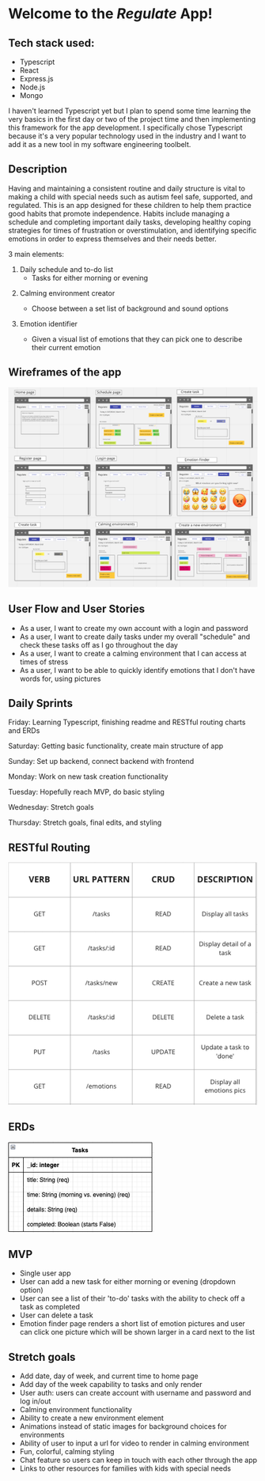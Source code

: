 # Welcome to the *Regulate* App!

## Tech stack used:
* Typescript
* React
* Express.js
* Node.js
* Mongo

I haven't learned Typescript yet but I plan to spend some time learning the very basics in the first day or two of the project time and then implementing this framework for the app development. I specifically chose Typescript because it's a very popular technology used in the industry and I want to add it as a new tool in my software engineering toolbelt.

## Description

Having and maintaining a consistent routine and daily structure is vital to making a child with special needs such as autism feel safe, supported, and regulated. This is an app designed for these children to help them practice good habits that promote independence. Habits include managing a schedule and completing important daily tasks, developing healthy coping strategies for times of frustration or overstimulation, and identifying specific emotions in order to express themselves and their needs better.

3 main elements:

1. Daily schedule and to-do list
    - Tasks for either morning or evening

2) Calming environment creator
    - Choose between a set list of background and sound options

3) Emotion identifier
    - Given a visual list of emotions that they can pick one to describe their current emotion

## Wireframes of the app

![Getting Started](./wireframes.png)

## User Flow and User Stories
* As a user, I want to create my own account with a login and password
* As a user, I want to create daily tasks under my overall "schedule" and check these tasks off as I go throughout the day
* As a user, I want to create a calming environment that I can access at times of stress
* As a user, I want to be able to quickly identify emotions that I don't have words for, using pictures

## Daily Sprints

Friday: Learning Typescript, finishing readme and RESTful routing charts and ERDs

Saturday: Getting basic functionality, create main structure of app

Sunday: Set up backend, connect backend with frontend

Monday: Work on new task creation functionality

Tuesday: Hopefully reach MVP, do basic styling

Wednesday: Stretch goals

Thursday: Stretch goals, final edits, and styling

## RESTful Routing

![Routing Chart](./routing-chart.png)

## ERDs

![ERDs](./ERDs.png)

## MVP
* Single user app
* User can add a new task for either morning or evening (dropdown option)
* User can see a list of their 'to-do' tasks with the ability to check off a task as completed
* User can delete a task
* Emotion finder page renders a short list of emotion pictures and user can click one picture which will be shown larger in a card next to the list

## Stretch goals
* Add date, day of week, and current time to home page
* Add day of the week capability to tasks and only render 
* User auth: users can create account with username and password and log in/out
* Calming environment functionality
* Ability to create a new environment element
* Animations instead of static images for background choices for environments
* Ability of user to input a url for video to render in calming environment
* Fun, colorful, calming styling
* Chat feature so users can keep in touch with each other through the app
* Links to other resources for families with kids with special needs